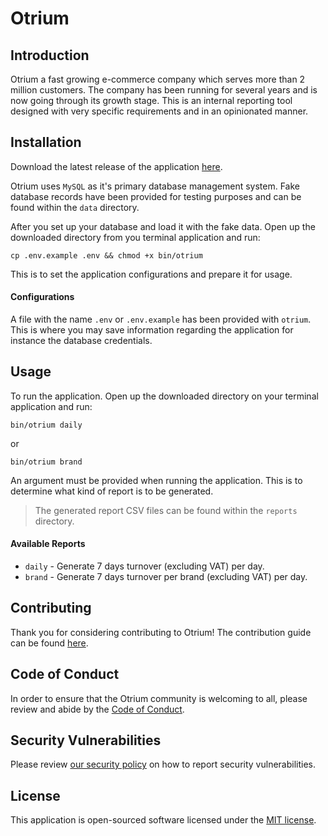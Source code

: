 # Otrium

## Introduction

Otrium a fast growing e-commerce company which serves more than 2 million customers. The company has been running for several years and is now going through its growth stage. This is an internal reporting tool designed with very specific requirements and in an opinionated manner.

## Installation

Download the latest release of the application [here](./).

Otrium uses `MySQL` as it's primary database management system. Fake database records have been provided for testing purposes and can be found within the `data` directory.

After you set up your database and load it with the fake data. Open up the downloaded directory from you terminal application and run:

```shell
cp .env.example .env && chmod +x bin/otrium
```

This is to set the application configurations and prepare it for usage.

#### Configurations

A file with the name `.env` or `.env.example` has been provided with `otrium`. This is where you may save information regarding the application for instance the database credentials.

## Usage

To run the application. Open up the downloaded directory on your terminal application and run:

```shell
bin/otrium daily
```

or

```shell
bin/otrium brand
```

An argument must be provided when running the application. This is to determine what kind of report is to be generated.

> The generated report CSV files can be found within the `reports` directory.

#### Available Reports

- `daily` - Generate 7 days turnover (excluding VAT) per day.
- `brand` - Generate 7 days turnover per brand (excluding VAT) per day.


## Contributing

Thank you for considering contributing to Otrium! The contribution guide can be found [here](.github/CONTRIBUTIONS).

## Code of Conduct

In order to ensure that the Otrium community is welcoming to all, please review and abide by the [Code of Conduct](.github/CODE_OF_CONDUCT.md).

## Security Vulnerabilities

Please review [our security policy](https://github.com/Thavarshan/otrium/security/policy) on how to report security vulnerabilities.

## License

This application is open-sourced software licensed under the [MIT license](LICENSE.md).
